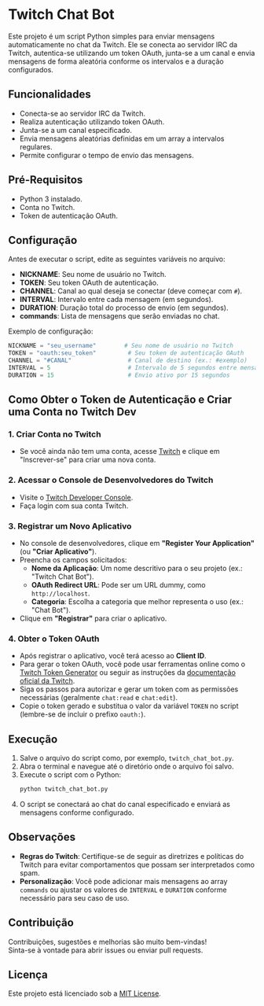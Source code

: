 # Twitch Chat Bot

Este projeto é um script Python simples para enviar mensagens automaticamente no chat da Twitch. Ele se conecta ao servidor IRC da Twitch, autentica-se utilizando um token OAuth, junta-se a um canal e envia mensagens de forma aleatória conforme os intervalos e a duração configurados.

## Funcionalidades

- Conecta-se ao servidor IRC da Twitch.
- Realiza autenticação utilizando token OAuth.
- Junta-se a um canal especificado.
- Envia mensagens aleatórias definidas em um array a intervalos regulares.
- Permite configurar o tempo de envio das mensagens.

## Pré-Requisitos

- Python 3 instalado.
- Conta no Twitch.
- Token de autenticação OAuth.

## Configuração

Antes de executar o script, edite as seguintes variáveis no arquivo:

- **NICKNAME**: Seu nome de usuário no Twitch.
- **TOKEN**: Seu token OAuth de autenticação.
- **CHANNEL**: Canal ao qual deseja se conectar (deve começar com `#`).
- **INTERVAL**: Intervalo entre cada mensagem (em segundos).
- **DURATION**: Duração total do processo de envio (em segundos).
- **commands**: Lista de mensagens que serão enviadas no chat.

Exemplo de configuração:
```python
NICKNAME = "seu_username"        # Seu nome de usuário no Twitch
TOKEN = "oauth:seu_token"         # Seu token de autenticação OAuth
CHANNEL = "#CANAL"                # Canal de destino (ex.: #exemplo)
INTERVAL = 5                      # Intervalo de 5 segundos entre mensagens
DURATION = 15                     # Envio ativo por 15 segundos
```

## Como Obter o Token de Autenticação e Criar uma Conta no Twitch Dev

### 1. Criar Conta no Twitch

- Se você ainda não tem uma conta, acesse [Twitch](https://www.twitch.tv/) e clique em "Inscrever-se" para criar uma nova conta.

### 2. Acessar o Console de Desenvolvedores do Twitch

- Visite o [Twitch Developer Console](https://dev.twitch.tv/console).
- Faça login com sua conta Twitch.

### 3. Registrar um Novo Aplicativo

- No console de desenvolvedores, clique em **"Register Your Application"** (ou **"Criar Aplicativo"**).
- Preencha os campos solicitados:
  - **Nome da Aplicação**: Um nome descritivo para o seu projeto (ex.: "Twitch Chat Bot").
  - **OAuth Redirect URL**: Pode ser um URL dummy, como `http://localhost`.
  - **Categoria**: Escolha a categoria que melhor representa o uso (ex.: "Chat Bot").
- Clique em **"Registrar"** para criar o aplicativo.

### 4. Obter o Token OAuth

- Após registrar o aplicativo, você terá acesso ao **Client ID**.
- Para gerar o token OAuth, você pode usar ferramentas online como o [Twitch Token Generator](https://twitchtokengenerator.com/) ou seguir as instruções da [documentação oficial da Twitch](https://dev.twitch.tv/docs/authentication/).
- Siga os passos para autorizar e gerar um token com as permissões necessárias (geralmente `chat:read` e `chat:edit`).
- Copie o token gerado e substitua o valor da variável `TOKEN` no script (lembre-se de incluir o prefixo `oauth:`).

## Execução

1. Salve o arquivo do script como, por exemplo, `twitch_chat_bot.py`.
2. Abra o terminal e navegue até o diretório onde o arquivo foi salvo.
3. Execute o script com o Python:
   ```bash
   python twitch_chat_bot.py
   ```
4. O script se conectará ao chat do canal especificado e enviará as mensagens conforme configurado.

## Observações

- **Regras do Twitch**: Certifique-se de seguir as diretrizes e políticas do Twitch para evitar comportamentos que possam ser interpretados como spam.
- **Personalização**: Você pode adicionar mais mensagens ao array `commands` ou ajustar os valores de `INTERVAL` e `DURATION` conforme necessário para seu caso de uso.

## Contribuição

Contribuições, sugestões e melhorias são muito bem-vindas!  
Sinta-se à vontade para abrir issues ou enviar pull requests.

## Licença

Este projeto está licenciado sob a [MIT License](LICENSE).
